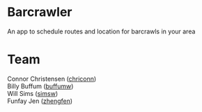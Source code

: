 # Barcrawler

An app to schedule routes and location for barcrawls in your area

# Team

Connor Christensen ([chriconn](chriconn@oregonstate.edu))  
Billy Buffum ([buffumw](buffumw@oregonstate.edu))  
Will Sims ([simsw](simsw@oregonstate.edu))  
Funfay Jen ([zhengfen](zhengfen@oregonstate.edu))  
